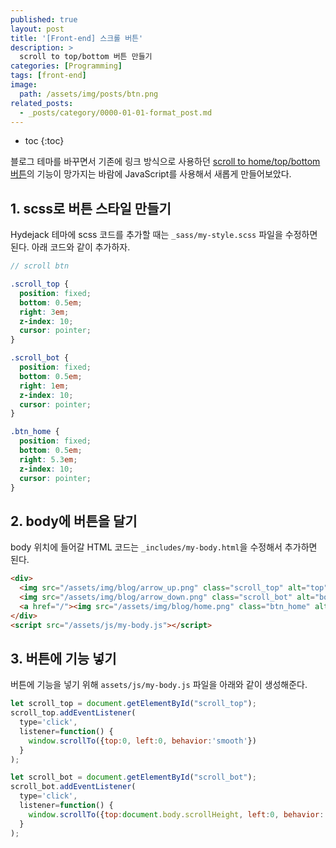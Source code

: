 ```yaml
---
published: true
layout: post
title: '[Front-end] 스크롤 버튼'
description: >
  scroll to top/bottom 버튼 만들기
categories: [Programming]
tags: [front-end]
image:
  path: /assets/img/posts/btn.png
related_posts:
  - _posts/category/0000-01-01-format_post.md
---
```

* toc
{:toc}

블로그 테마를 바꾸면서 기존에 링크 방식으로 사용하던 [scroll to home/top/bottom 버튼](/blog/blog_customizing/#2-단축-버튼-만들기)의 기능이 망가지는 바람에 JavaScript를 사용해서 새롭게 만들어보았다.  

## 1. scss로 버튼 스타일 만들기

Hydejack 테마에 scss 코드를 추가할 때는 `_sass/my-style.scss` 파일을 수정하면 된다. 아래 코드와 같이 추가하자.  

```scss
// scroll btn

.scroll_top {
  position: fixed;
  bottom: 0.5em;
  right: 3em;
  z-index: 10;
  cursor: pointer;
}

.scroll_bot {
  position: fixed;
  bottom: 0.5em;
  right: 1em;
  z-index: 10;
  cursor: pointer;
}

.btn_home {
  position: fixed;
  bottom: 0.5em;
  right: 5.3em;
  z-index: 10;
  cursor: pointer;
}
```

## 2. body에 버튼을 달기

body 위치에 들어갈 HTML 코드는 `_includes/my-body.html`을 수정해서 추가하면 된다.  

```html
<div>
  <img src="/assets/img/blog/arrow_up.png" class="scroll_top" alt="top" id="scroll_top">
  <img src="/assets/img/blog/arrow_down.png" class="scroll_bot" alt="bottom" id="scroll_bot">
  <a href="/"><img src="/assets/img/blog/home.png" class="btn_home" alt="home"></a>
</div>
<script src="/assets/js/my-body.js"></script>
```

## 3. 버튼에 기능 넣기

버튼에 기능을 넣기 위해 `assets/js/my-body.js` 파일을 아래와 같이 생성해준다.  

```javascript
let scroll_top = document.getElementById("scroll_top");
scroll_top.addEventListener(
  type='click',
  listener=function() {
    window.scrollTo({top:0, left:0, behavior:'smooth'})
  }
);

let scroll_bot = document.getElementById("scroll_bot");
scroll_bot.addEventListener(
  type='click',
  listener=function() {
    window.scrollTo({top:document.body.scrollHeight, left:0, behavior:'smooth'})
  }
);
```